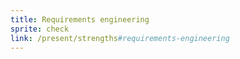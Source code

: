 ```yaml
---
title: Requirements engineering
sprite: check
link: /present/strengths#requirements-engineering
---
```

